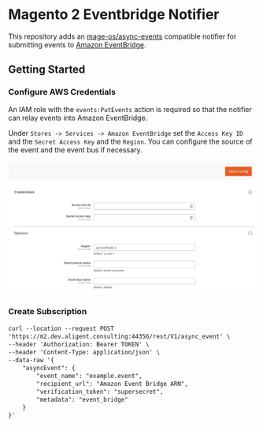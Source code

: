 # Magento 2 Eventbridge Notifier

This repository adds an [mage-os/async-events](https://github.com/mage-os/magento-async-events) compatible notifier for submitting events to [Amazon EventBridge](https://aws.amazon.com/eventbridge/).

## Getting Started

### Configure AWS Credentials
An IAM role with the `events:PutEvents` action is required so that the notifier can relay events into Amazon EventBridge.

Under `Stores -> Services -> Amazon EventBridge` set the `Access Key ID` and the `Secret Access Key` and the `Region`. You
can configure the source of the event and the event bus if necessary.

![AWS Config](./docs/config.png)

### Create Subscription

```shell
curl --location --request POST 'https://m2.dev.aligent.consulting:44356/rest/V1/async_event' \
--header 'Authorization: Bearer TOKEN' \
--header 'Content-Type: application/json' \
--data-raw '{
    "asyncEvent": {
        "event_name": "example.event",
        "recipient_url": "Amazon Event Bridge ARN",
        "verification_token": "supersecret",
        "metadata": "event_bridge"
    }
}'
```
